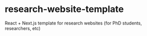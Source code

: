 # research-website-template
React + Next.js template for research websites (for PhD students, researchers, etc)
